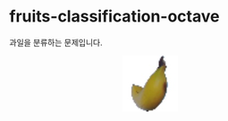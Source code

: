 # fruits-classification-octave


과일을 분류하는 문제입니다.

<center><img src="./Fruits/data/Test/Banana/Banana (1).jpg"></img></center>
